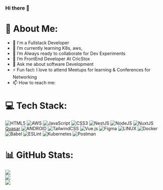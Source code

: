 ### Hi there 👋

<!--
**devsrakesh/devsrakesh** is a ✨ _special_ ✨ repository because its `README.md` (this file) appears on your GitHub profile.

Here are some ideas to get you started:


-->

# 💫 About Me:
- 🔭 I'm a Fullstack Developer
- 🌱 I’m currently learning K8s, aws,
- 👯 I’m Always ready to collaborate for Dev Experiments
- 🤔 I’m FrontEnd Developer At CricStox
- 💬 Ask me about software Development
- ⚡ Fun fact: I love to attend Meetups for learning & Conferences for Networking
- 📫 How to reach me:

# 💻 Tech Stack:
![HTML5](https://img.shields.io/badge/html5-%23E34F26.svg?style=plastic&logo=html5&logoColor=white) ![AWS](https://img.shields.io/badge/AWS-%23FF9900.svg?style=plastic&logo=amazon-aws&logoColor=white) ![JavaScript](https://img.shields.io/badge/javascript-%23323330.svg?style=plastic&logo=javascript&logoColor=%23F7DF1E) ![CSS3](https://img.shields.io/badge/css3-%231572B6.svg?style=plastic&logo=css3&logoColor=white) ![NestJS](https://img.shields.io/badge/nestjs-%23E0234E.svg?style=plastic&logo=nestjs&logoColor=white) ![NodeJS](https://img.shields.io/badge/node.js-6DA55F?style=plastic&logo=node.js&logoColor=white) ![NuxtJS](https://img.shields.io/badge/Nuxt-black?style=plastic&logo=nuxt.js&logoColor=white) [Quasar](https://img.shields.io/badge/Quasar-16B7FB?style=plastic&logo=quasar&logoColor=black) ![ANDROID](https://img.shields.io/badge/android-%2320232a.svg?style=plastic&logo=android&logoColor=%a4c639) ![TailwindCSS](https://img.shields.io/badge/tailwindcss-%2338B2AC.svg?style=plastic&logo=tailwind-css&logoColor=white) ![Vue.js](https://img.shields.io/badge/vuejs-%2335495e.svg?style=plastic&logo=vuedotjs&logoColor=%234FC08D) 	![Figma](https://img.shields.io/badge/figma-%23F24E1E.svg?style=plastic&logo=figma&logoColor=white) ![LINUX](https://img.shields.io/badge/Linux-FCC624?style=plastic&logo=linux&logoColor=black) ![Docker](https://img.shields.io/badge/docker-%230db7ed.svg?style=plastic&logo=docker&logoColor=white) ![Babel](https://img.shields.io/badge/Babel-F9DC3e?style=plastic&logo=babel&logoColor=black) ![ESLint](https://img.shields.io/badge/ESLint-4B3263?style=plastic&logo=eslint&logoColor=white) ![Kubernetes](https://img.shields.io/badge/kubernetes-%23326ce5.svg?style=plastic&logo=kubernetes&logoColor=white) ![Postman](https://img.shields.io/badge/Postman-FF6C37?style=plastic&logo=postman&logoColor=white)
# 📊 GitHub Stats:
![](https://github-readme-stats.vercel.app/api?username=devsrakesh&theme=dark&hide_border=false&include_all_commits=false&count_private=false)<br/>
![](https://github-readme-streak-stats.herokuapp.com/?user=devsrakesh&theme=dark&hide_border=false)<br/>
![](https://github-readme-stats.vercel.app/api/top-langs/?username=devsrakesh&theme=dark&hide_border=false&include_all_commits=false&count_private=false&layout=compact)


  
